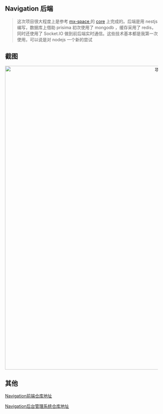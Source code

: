 ## Navigation 后端

> 这次项目很大程度上是参考 [mx-space ](https://github.com/mx-space)的 [core](https://github.com/mx-space/core) 上完成的。后端是用 nestjs 编写，数据库上借助 prisima 初次使用了 mongodb ，缓存采用了 redis，同时还使用了 Socket.IO 做到前后端实时通信。这些技术基本都是我第一次使用，可以说是对 nodejs 一个新的尝试

## 截图
<p align="middle">
<img src="https://y.suemor.com/imagesn-server-1.jpg" width="1000" alt="项目" />
</p>

## 其他
[Navigation前端仓库地址](https://github.com/suemor233/Navigation) 

[Navigation后台管理系统仓库地址](https://github.com/suemor233/navigation-admin)
